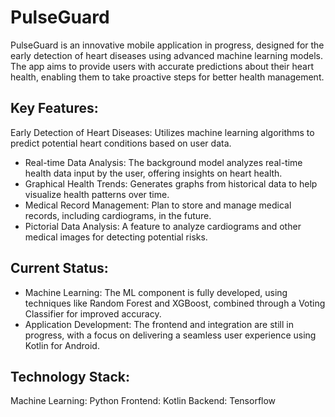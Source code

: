 # PulseGuard
PulseGuard is an innovative mobile application in progress, designed for the early detection of heart diseases using advanced machine learning models. The app aims to provide users with accurate predictions about their heart health, enabling them to take proactive steps for better health management.

## Key Features:
Early Detection of Heart Diseases: Utilizes machine learning algorithms to predict potential heart conditions based on user data.

- Real-time Data Analysis: The background model analyzes real-time health data input by the user, offering insights on heart health.
- Graphical Health Trends: Generates graphs from historical data to help visualize health patterns over time.
- Medical Record Management: Plan to store and manage medical records, including cardiograms, in the future.
- Pictorial Data Analysis: A feature to analyze cardiograms and other medical images for detecting potential risks.
## Current Status:
- Machine Learning: The ML component is fully developed, using techniques like Random Forest and XGBoost, combined through a Voting Classifier for improved accuracy.
- Application Development: The frontend and integration are still in progress, with a focus on delivering a seamless user experience using Kotlin for Android.

## Technology Stack:
Machine Learning: Python
Frontend: Kotlin
Backend: Tensorflow

